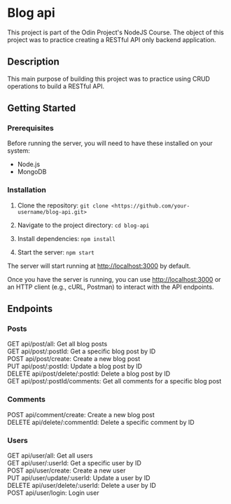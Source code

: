 # Blog api

This project is part of the Odin Project's NodeJS Course. The object of this project was to practice creating a RESTful API only backend application.

## Description

This main purpose of building this project was to practice using CRUD operations to build a RESTful API.

## Getting Started

### Prerequisites

Before running the server, you will need to have these installed on your system:

- Node.js
- MongoDB

### Installation

1. Clone the repository:
`git clone <https://github.com/your-username/blog-api.git>`

2. Navigate to the project directory:
 `cd blog-api`

3. Install dependencies:
 `npm install`

4. Start the server:
 `npm start`

The server will start running at <http://localhost:3000> by default.

Once you have the server is running, you can use <http://localhost:3000> or an HTTP client (e.g., cURL, Postman) to interact with the API endpoints.

## Endpoints

### Posts

GET api/post/all: Get all blog posts\
GET api/post/:postId: Get a specific blog post by ID\
POST api/post/create: Create a new blog post\
PUT api/post/:postId: Update a blog post by ID\
DELETE api/post/delete/:postId: Delete a blog post by ID\
GET api/post/:postId/comments: Get all comments for a specific blog post

### Comments

POST api/comment/create: Create a new blog post\
DELETE api/delete/:commentId: Delete a specific comment by ID

### Users

GET api/user/all: Get all users\
GET api/user/:userId: Get a specific user by ID\
POST api/user/create: Create a new user\
PUT api/user/update/:userId: Update a user by ID\
DELETE api/user/delete/:userId: Delete a user by ID\
POST api/user/login: Login user
